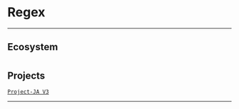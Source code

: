 # Regex

---

## Ecosystem


# 

## Projects
[`Project-JA V3`](https://github.com/lxRbckl/Project-JA/blob/V3/README.md)

---
